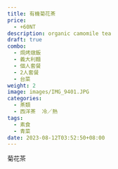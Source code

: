 ```yaml
---
title: 有機菊花茶
price:
  - +60NT
description: organic camomile tea
draft: true
combo:
  - 焗烤燉飯
  - 義大利麵
  - 個人套餐
  - 2人套餐
  - 台菜
weight: 2
image: images/IMG_9401.JPG
categories:
  - 茶類
  - 西洋茶  冷／熱
tags:
  - 素食
  - 青菜
date: 2023-08-12T03:52:50+08:00
---
```

菊花茶